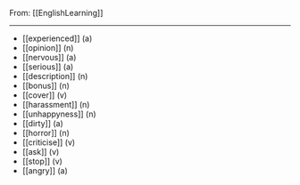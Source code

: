 From: [[EnglishLearning]]

---

 - [[experienced]] (a)
 - [[opinion]] (n)
 - [[nervous]] (a)
 - [[serious]] (a)
 - [[description]] (n)
 - [[bonus]] (n)
 - [[cover]] (v)
 - [[harassment]] (n)
 - [[unhappyness]] (n)
 - [[dirty]] (a)
 - [[horror]] (n)
 - [[criticise]] (v)
 - [[ask]] (v)
 - [[stop]] (v)
 - [[angry]] (a)